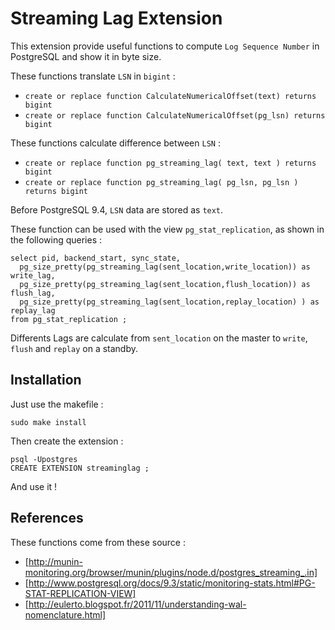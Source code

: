 # Streaming Lag Extension

This extension provide useful functions to compute `Log Sequence Number` in PostgreSQL
and show it in byte size. 

These functions translate `LSN` in `bigint` : 

- `create or replace function CalculateNumericalOffset(text) returns bigint`
- `create or replace function CalculateNumericalOffset(pg_lsn) returns bigint`

These functions calculate difference between `LSN` :

- `create or replace function pg_streaming_lag( text, text ) returns bigint`
- `create or replace function pg_streaming_lag( pg_lsn, pg_lsn ) returns bigint`

Before PostgreSQL 9.4, `LSN` data are stored as `text`.

These function can be used with the view `pg_stat_replication`, as shown in the
following queries :

	select pid, backend_start, sync_state,
	  pg_size_pretty(pg_streaming_lag(sent_location,write_location)) as write_lag,
	  pg_size_pretty(pg_streaming_lag(sent_location,flush_location)) as flush_lag,
	  pg_size_pretty(pg_streaming_lag(sent_location,replay_location) ) as replay_lag
	from pg_stat_replication ;

Differents Lags are calculate from `sent_location` on the master to `write`, `flush`
 and `replay` on a standby. 

## Installation

Just use the makefile :

	sudo make install

Then create the extension :

	psql -Upostgres
	CREATE EXTENSION streaminglag ;

And use it !

## References

These functions come from these source :

* [http://munin-monitoring.org/browser/munin/plugins/node.d/postgres_streaming_.in]
* [http://www.postgresql.org/docs/9.3/static/monitoring-stats.html#PG-STAT-REPLICATION-VIEW]
* [http://eulerto.blogspot.fr/2011/11/understanding-wal-nomenclature.html]
